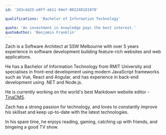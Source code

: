 ```yaml
---
id: '3d3c4d25-e0ff-eb11-94ef-002248181978'

qualifications: 'Bachelor of Information Technology'

quote: 'An investment in knowledge pays the best interest.'
quoteAuthor: 'Benjamin Franklin'
---
```


Zach is a Software Architect at SSW Melbourne with over 5 years experience in software development building feature-rich websites and web applications.

He has a Bachelor of Information Technology from RMIT University and specialises in front-end development using modern JavaScript frameworks such as Vue, React and Angular, and has experience in back-end development using .NET and Node.js.

He is currently working on the world's best Markdown website editor - [TinaCMS](https://tina.io/).

Zach has a strong passion for technology, and loves to constantly improve his skillset and keep up-to-date with the latest technologies.

In his spare time, he enjoys reading, gaming, catching up with friends, and bingeing a good TV show.
